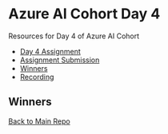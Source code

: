 # Azure AI Cohort Day 4
Resources for Day 4 of Azure AI Cohort
- [Day 4 Assignment]()
- [Assignment Submission](https://forms.office.com/r/MwtiC6U7Ju?origin=lprLink)
- [Winners](#winners)
- [Recording](https://www.youtube.com/watch?v=-UVIzPPtqw8)

## Winners

[Back to Main Repo](https://github.com/TechHandbooks/azure-ai-cohort)
